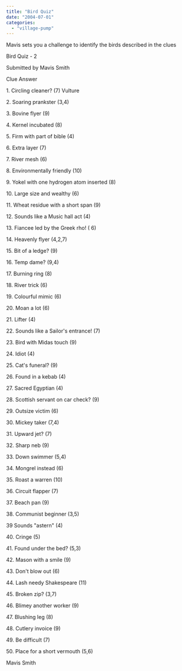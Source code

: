 ```yaml
---
title: "Bird Quiz"
date: "2004-07-01"
categories: 
  - "village-pump"
---
```


Mavis sets you a challenge to identify the birds described in the clues

Bird Quiz - 2

Submitted by Mavis Smith

Clue Answer

1\. Circling cleaner? (7) Vulture

2\. Soaring prankster (3,4)

3\. Bovine flyer (9)

4\. Kernel incubated (8)

5\. Firm with part of bible (4)

6\. Extra layer (7)

7\. River mesh (6)

8\. Environmentally friendly (10)

9\. Yokel with one hydrogen atom inserted (8)

10\. Large size and wealthy (6)

11\. Wheat residue with a short span (9)

12\. Sounds like a Music hall act (4)

13\. Fiancee led by the Greek rho! ( 6)

14\. Heavenly flyer (4,2,7)

15\. Bit of a ledge? (9)

16\. Temp dame? (9,4)

17\. Burning ring (8)

18\. River trick (6)

19\. Colourful mimic (6)

20\. Moan a lot (6)

21\. Lifter (4)

22\. Sounds like a Sailor's entrance! (7)

23\. Bird with Midas touch (9)

24\. Idiot (4)

25\. Cat's funeral? (9)

26\. Found in a kebab (4)

27\. Sacred Egyptian (4)

28\. Scottish servant on car check? (9)

29\. Outsize victim (6)

30\. Mickey taker (7,4)

31\. Upward jet? (7)

32\. Sharp neb (9)

33\. Down swimmer (5,4)

34\. Mongrel instead (6)

35\. Roast a warren (10)

36\. Circuit flapper (7)

37\. Beach pan (9)

38\. Communist beginner (3,5)

39 Sounds "astern" (4)

40\. Cringe (5)

41\. Found under the bed? (5,3)

42\. Mason with a smile (9)

43\. Don't blow out (6)

44\. Lash needy Shakespeare (11)

45\. Broken zip? (3,7)

46\. Blimey another worker (9)

47\. Blushing leg (8)

48\. Cutlery invoice (9)

49\. Be difficult (7)

50\. Place for a short vermouth (5,6)

Mavis Smith
